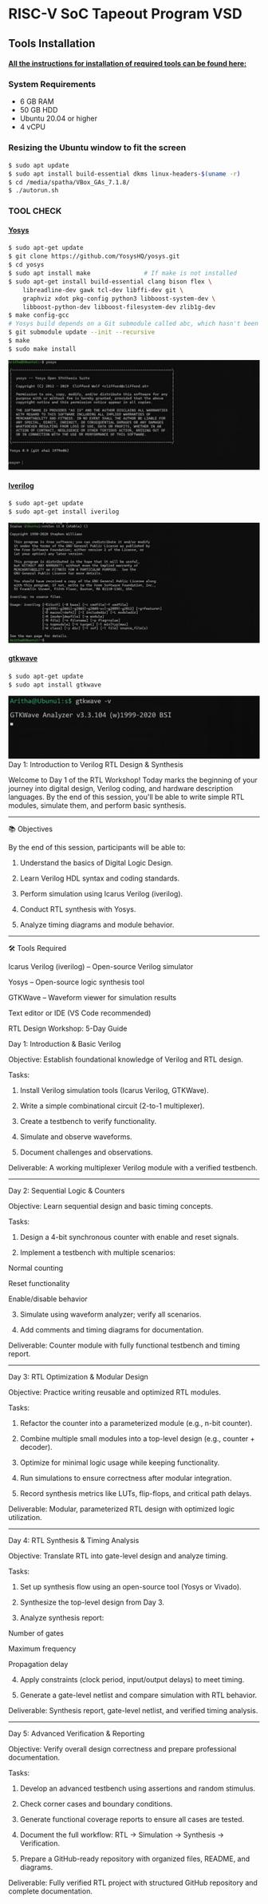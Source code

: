 # RISC-V  SoC Tapeout Program VSD

## Tools Installation

#### <ins>All the instructions for installation of required tools can be found here:</ins>

### **System Requirements**
- 6 GB RAM
- 50 GB HDD
- Ubuntu 20.04 or higher
- 4 vCPU

### **Resizing the Ubuntu window to fit the screen**
```bash
$ sudo apt update
$ sudo apt install build-essential dkms linux-headers-$(uname -r)
$ cd /media/spatha/VBox_GAs_7.1.8/
$ ./autorun.sh
```

### **TOOL CHECK**

#### <ins>**Yosys**</ins>
```bash
$ sudo apt-get update
$ git clone https://github.com/YosysHQ/yosys.git
$ cd yosys
$ sudo apt install make               # If make is not installed
$ sudo apt-get install build-essential clang bison flex \
    libreadline-dev gawk tcl-dev libffi-dev git \
    graphviz xdot pkg-config python3 libboost-system-dev \
    libboost-python-dev libboost-filesystem-dev zlib1g-dev
$ make config-gcc
# Yosys build depends on a Git submodule called abc, which hasn't been initialized yet. You need to run the following command before running make
$ git submodule update --init --recursive
$ make 
$ sudo make install
```
![Alt Text](Images/Yosys.png)

#### <ins>**Iverilog**</ins>
```bash
$ sudo apt-get update
$ sudo apt-get install iverilog
```
![Alt Text](Images/Iverilog.png)

#### <ins>**gtkwave**</ins>
```bash
$ sudo apt-get update
$ sudo apt install gtkwave
```
![Alt Text](Images/Gtkwave.png)
Day 1: Introduction to Verilog RTL Design & Synthesis

Welcome to Day 1 of the RTL Workshop! Today marks the beginning of your journey into digital design, Verilog coding, and hardware description languages. By the end of this session, you'll be able to write simple RTL modules, simulate them, and perform basic synthesis.


---

📚 Objectives

By the end of this session, participants will be able to:

1. Understand the basics of Digital Logic Design.


2. Learn Verilog HDL syntax and coding standards.


3. Perform simulation using Icarus Verilog (iverilog).


4. Conduct RTL synthesis with Yosys.


5. Analyze timing diagrams and module behavior.




---

🛠 Tools Required

Icarus Verilog (iverilog) – Open-source Verilog simulator

Yosys – Open-source logic synthesis tool

GTKWave – Waveform viewer for simulation results

Text editor or IDE (VS Code recommended)



RTL Design Workshop: 5-Day Guide

Day 1: Introduction & Basic Verilog

Objective: Establish foundational knowledge of Verilog and RTL design.


Tasks:

1. Install Verilog simulation tools (Icarus Verilog, GTKWave).


2. Write a simple combinational circuit (2-to-1 multiplexer).


3. Create a testbench to verify functionality.


4. Simulate and observe waveforms.


5. Document challenges and observations.



Deliverable: A working multiplexer Verilog module with a verified testbench.


---

Day 2: Sequential Logic & Counters

Objective: Learn sequential design and basic timing concepts.

Tasks:

1. Design a 4-bit synchronous counter with enable and reset signals.


2. Implement a testbench with multiple scenarios:

Normal counting

Reset functionality

Enable/disable behavior



3. Simulate using waveform analyzer; verify all scenarios.


4. Add comments and timing diagrams for documentation.



Deliverable: Counter module with fully functional testbench and timing report.


---

Day 3: RTL Optimization & Modular Design

Objective: Practice writing reusable and optimized RTL modules.

Tasks:

1. Refactor the counter into a parameterized module (e.g., n-bit counter).


2. Combine multiple small modules into a top-level design (e.g., counter + decoder).


3. Optimize for minimal logic usage while keeping functionality.


4. Run simulations to ensure correctness after modular integration.


5. Record synthesis metrics like LUTs, flip-flops, and critical path delays.



Deliverable: Modular, parameterized RTL design with optimized logic utilization.


---

Day 4: RTL Synthesis & Timing Analysis

Objective: Translate RTL into gate-level design and analyze timing.

Tasks:

1. Set up synthesis flow using an open-source tool (Yosys or Vivado).


2. Synthesize the top-level design from Day 3.


3. Analyze synthesis report:

Number of gates

Maximum frequency

Propagation delay



4. Apply constraints (clock period, input/output delays) to meet timing.


5. Generate a gate-level netlist and compare simulation with RTL behavior.



Deliverable: Synthesis report, gate-level netlist, and verified timing analysis.


---

Day 5: Advanced Verification & Reporting

Objective: Verify overall design correctness and prepare professional documentation.

Tasks:

1. Develop an advanced testbench using assertions and random stimulus.


2. Check corner cases and boundary conditions.


3. Generate functional coverage reports to ensure all cases are tested.


4. Document the full workflow: RTL → Simulation → Synthesis → Verification.


5. Prepare a GitHub-ready repository with organized files, README, and diagrams.



Deliverable: Fully verified RTL project with structured GitHub repository and complete documentation.













